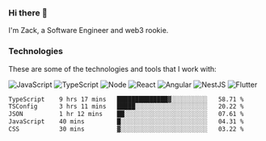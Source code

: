 ### Hi there 👋
I'm Zack, a Software Engineer and web3 rookie.

### Technologies
These are some of the technologies and tools that I work with:

![JavaScript](https://img.shields.io/badge/JavaScript-323330.svg?logo=javascript&logoColor=F7DF1E) 
![TypeScript](https://img.shields.io/badge/TypeScript-007ACC.svg?logo=typescript&logoColor=white) 
![Node](https://img.shields.io/badge/Node.js-43853D.svg?logo=node.js&logoColor=white)
![React](https://img.shields.io/badge/React-20232a.svg?logo=react&logoColor=61DAFB) 
![Angular](https://img.shields.io/badge/Angular-E23237.svg?logo=angularjs&logoColor=white)
![NestJS](https://img.shields.io/badge/NestJS-E0234E?logo=nestjs&logoColor=white)
![Flutter](https://img.shields.io/badge/Flutter-02569B.svg?logo=flutter&logoColor=white)

<!--START_SECTION:waka-->

```txt
TypeScript    9 hrs 17 mins   ██████████████▓░░░░░░░░░░   58.71 %
TSConfig      3 hrs 11 mins   █████░░░░░░░░░░░░░░░░░░░░   20.22 %
JSON          1 hr 12 mins    ██░░░░░░░░░░░░░░░░░░░░░░░   07.61 %
JavaScript    40 mins         █░░░░░░░░░░░░░░░░░░░░░░░░   04.31 %
CSS           30 mins         ▓░░░░░░░░░░░░░░░░░░░░░░░░   03.22 %
```

<!--END_SECTION:waka-->
